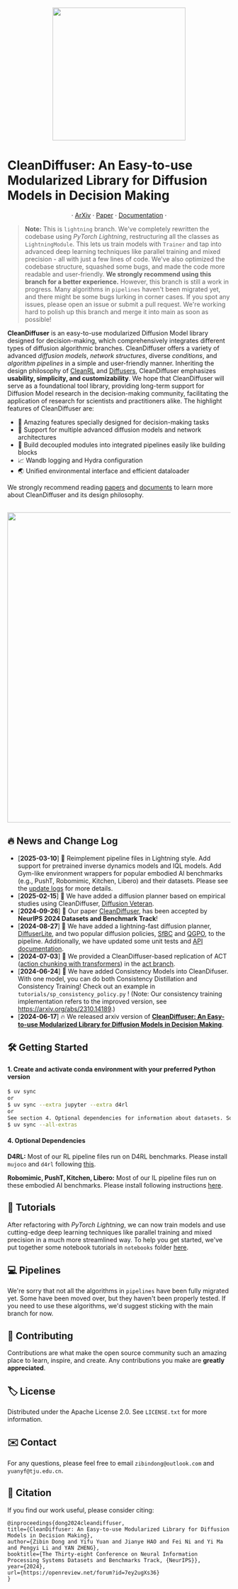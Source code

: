 <!-- Improved compatibility of back to top link: See: https://github.com/othneildrew/Best-README-Template/pull/73 -->
<a name="readme-top"></a>
<!--
*** Thanks for checking out the Best-README-Template. If you have a suggestion
*** that would make this better, please fork the repo and create a pull request
*** or simply open an issue with the tag "enhancement".
*** Don't forget to give the project a star!
*** Thanks again! Now go create something AMAZING! :D
-->

<p align="center">
    <br>
    <img src="assets/github_logo.jpg" width="300"/>
    <br>
<p>

# CleanDiffuser: An Easy-to-use Modularized Library for Diffusion Models in Decision Making

<p align="center">
·
<a href="https://arxiv.org/abs/2406.09509">ArXiv</a>
·
<a href="assets/CleanDiffuser.pdf">Paper</a>
·
<a href="https://cleandiffuserteam.github.io/CleanDiffuserDocs/">Documentation</a>
·
</p>

> **Note:** This is `lightning` branch. We've completely rewritten the codebase using *PyTorch Lightning*, restructuring all the classes as `LightningModule`. This lets us train models with `Trainer` and tap into advanced deep learning techniques like parallel training and mixed precision - all with just a few lines of code.
We've also optimized the codebase structure, squashed some bugs, and made the code more readable and user-friendly. **We strongly recommend using this branch for a better experience.** However, this branch is still a work in progress. Many algorithms in `pipelines` haven't been migrated yet, and there might be some bugs lurking in corner cases. If you spot any issues, please open an issue or submit a pull request. We're working hard to polish up this branch and merge it into main as soon as possible!

**CleanDiffuser** is an easy-to-use modularized Diffusion Model library designed for decision-making, which comprehensively integrates different types of diffusion algorithmic branches. CleanDiffuser offers a variety of advanced *diffusion models*, *network structures*, diverse *conditions*, and *algorithm pipelines* in a simple and user-friendly manner. Inheriting the design philosophy of [CleanRL](https://github.com/vwxyzjn/cleanrl) and [Diffusers](https://github.com/huggingface/diffusers), CleanDiffuser emphasizes **usability, simplicity, and customizability**. We hope that CleanDiffuser will serve as a foundational tool library, providing long-term support for Diffusion Model research in the decision-making community, facilitating the application of research for scientists and practitioners alike. The highlight features of CleanDiffuser are:

- 🚀 Amazing features specially designed for decision-making tasks
- 🍧 Support for multiple advanced diffusion models and network architectures
- 🧩 Build decoupled modules into integrated pipelines easily like building blocks
- 📈 Wandb logging and Hydra configuration
- 🌏 Unified environmental interface and efficient dataloader

We strongly recommend reading [papers](https://arxiv.org/abs/2406.09509) and [documents](https://cleandiffuserteam.github.io/CleanDiffuserDocs/) to learn more about CleanDiffuser and its design philosophy.

<p align="center">
    <br>
    <img src="assets/framework.png" width="700"/>
    <br>
<p>

<!-- NEWS -->
## 🔥 News and Change Log

- [**2025-03-10**] 🎉 Reimplement pipeline files in Lightning style. Add support for pretrained inverse dynamics models and IQL models. Add Gym-like environment wrappers for popular embodied AI benchmarks (e.g., PushT, Robomimic, Kitchen, Libero) and their datasets. Please see the [update logs](assets/update0310.md) for more details.
- [**2025-02-15**] 🥳 We have added a diffusion planner based on empirical studies using CleanDiffuser, [Diffusion Veteran](https://openreview.net/forum?id=7BQkXXM8Fy).
- [**2024-09-26**] 🎁 Our paper [CleanDiffuser](https://arxiv.org/abs/2406.09509), has been accepted by **NeurIPS 2024 Datasets and Benchmark Track**!
- [**2024-08-27**] 🥳 We have added a lightning-fast diffusion planner, [DiffuserLite](https://arxiv.org/pdf/2401.15443), and two popular diffusion policies, [SfBC](https://arxiv.org/abs/2209.14548) and [QGPO](https://arxiv.org/abs/2304.12824), to the pipeline. Additionally, we have updated some unit tests and [API documentation](https://cleandiffuserteam.github.io/CleanDiffuserDocs/).
- [**2024-07-03**] 💫 We provided a CleanDiffuser-based replication of ACT ([action chunking with transformers](https://arxiv.org/abs/2304.13705)) in the [act branch](https://github.com/CleanDiffuserTeam/CleanDiffuser/tree/act).
- [**2024-06-24**] 🥰 We have added Consistency Models into CleanDifuser. With one model, you can do both Consistency Distillation and Consistency Training! Check out an example in `tutorials/sp_consistency_policy.py` ! (Note: Our consistency training implementation refers to the improved version, see <https://arxiv.org/abs/2310.14189>.)
- [**2024-06-17**] 🔥 We released arxiv version of [**CleanDiffuser: An Easy-to-use Modularized Library for Diffusion Models in Decision Making**](https://arxiv.org/abs/2406.09509).

<!-- GETTING STARTED -->
## 🛠️ Getting Started

#### 1. Create and activate conda environment with your preferred Python version

```bash
$ uv sync
or
$ uv sync --extra jupyter --extra d4rl
or
See section 4. Optional dependencies for information about datasets. Some datasets are required for the environment creation. Some environments might not be compatible!
$ uv sync --all-extras
```

#### 4. Optional Dependencies

**D4RL:** Most of our RL pipeline files run on D4RL benchmarks. Please install `mujoco` and `d4rl` following [this](https://github.com/Farama-Foundation/D4RL).

**Robomimic, PushT, Kitchen, Libero:** Most of our IL pipeline files run on these embodied AI benchmarks. Please install following instructions [here](/cleandiffuser/env/README.md).

<!-- TUTORIALS -->
## 🍷 Tutorials

After refactoring with *PyTorch Lightning*, we can now train models and use cutting-edge deep learning techniques like parallel training and mixed precision in a much more streamlined way. To help you get started, we've put together some notebook tutorials in `notebooks` folder [here](/notebooks/1_dbc_for_frankakitchen.ipynb).

<!-- USAGE EXAMPLES -->
## 💻 Pipelines

We're sorry that not all the algorithms in `pipelines` have been fully migrated yet. Some have been moved over, but they haven't been properly tested. If you need to use these algorithms, we'd suggest sticking with the main branch for now.

<!-- CONTRIBUTING -->
## 🙏 Contributing

Contributions are what make the open source community such an amazing place to learn, inspire, and create. Any contributions you make are **greatly appreciated**.

<!-- LICENSE -->
## 🏷️ License

Distributed under the Apache License 2.0. See `LICENSE.txt` for more information.

<!-- CONTACT -->
## ✉️ Contact

For any questions, please feel free to email `zibindong@outlook.com` and `yuanyf@tju.edu.cn`.

<!-- CITATION -->
## 📝 Citation

If you find our work useful, please consider citing:

```
@inproceedings{dong2024cleandiffuser,
title={CleanDiffuser: An Easy-to-use Modularized Library for Diffusion Models in Decision Making},
author={Zibin Dong and Yifu Yuan and Jianye HAO and Fei Ni and Yi Ma and Pengyi Li and YAN ZHENG},
booktitle={The Thirty-eight Conference on Neural Information Processing Systems Datasets and Benchmarks Track, {NeurIPS}},
year={2024},
url={https://openreview.net/forum?id=7ey2ugXs36}
}
```
